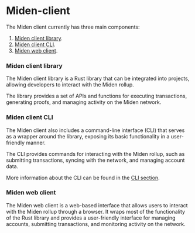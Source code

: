 # Miden-client

The Miden client currently has three main components:

1. [Miden client library](#miden-client-library).
2. [Miden client CLI](#miden-client-cli).
3. [Miden web client](#miden-web-client).

### Miden client library

The Miden client library is a Rust library that can be integrated into projects, allowing developers to interact with the Miden rollup.

The library provides a set of APIs and functions for executing transactions, generating proofs, and managing activity on the Miden network.

### Miden client CLI

The Miden client also includes a command-line interface (CLI) that serves as a wrapper around the library, exposing its basic functionality in a user-friendly manner.

The CLI provides commands for interacting with the Miden rollup, such as submitting transactions, syncing with the network, and managing account data.

More information about the CLI can be found in the [CLI section](./cli-reference.md).

### Miden web client

The Miden web client is a web-based interface that allows users to interact with the Miden rollup through a browser. It wraps most of the functionality of the Rust library and provides a user-friendly interface for managing accounts, submitting transactions, and monitoring activity on the network.
